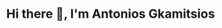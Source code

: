 <h1 align="center">Hi there 👋, I'm Antonios Gkamitsios </h1>
<!-- [![trophy](https://github-profile-trophy.vercel.app/?username=antonisgkamitsios)](https://github.com/ryo-ma/github-profile-trophy) -->
<!-- <p>
  <a href="https://github.com/ryo-ma/github-profile-trophy"><img src="https://github-profile-trophy.vercel.app/?username=antonisgkamitsios" /></a>
</p> -->
<!--
**antonisgkamitsios/antonisgkamitsios** is a ✨ _special_ ✨ repository because its `README.md` (this file) appears on your GitHub profile.

Here are some ideas to get you started:

- 🔭 I’m currently working on ...
- 🌱 I’m currently learning ...
- 👯 I’m looking to collaborate on ...
- 🤔 I’m looking for help with ...
- 💬 Ask me about ...
- 📫 How to reach me: ...
- 😄 Pronouns: ...
- ⚡ Fun fact: ...
-->
